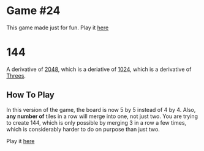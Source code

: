 # Game #24

This game made just for fun. Play it [here](http://thereal4096.github.io/game24/)

# 144

A derivative of [2048](http://gabrielecirulli.github.io/2048/), which is a deriative of [1024](https://play.google.com/store/apps/details?id=com.veewo.a1024), which is a derivative of [Threes](http://asherv.com/threes/).

## How To Play

In this version of the game, the board is now 5 by 5 instead of 4 by 4. Also, **any number of** tiles in a row will merge into one, not just two. You are trying to create 144, which is only possible by merging 3 in a row a few times, which is considerably harder to do on purpose than just two.

Play it [here](http://joezeng.github.io/144/)
